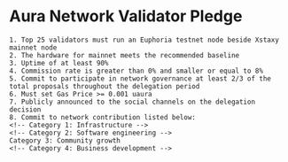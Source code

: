 # Aura Network Validator Pledge

	1. Top 25 validators must run an Euphoria testnet node beside Xstaxy mainnet node
	2. The hardware for mainnet meets the recommended baseline    
	3. Uptime of at least 90%
	4. Commission rate is greater than 0% and smaller or equal to 8%
	5. Commit to participate in network governance at least 2/3 of the total proposals throughout the delegation period
	6. Must set Gas Price >= 0.001 uaura
	7. Publicly announced to the social channels on the delegation decision
	8. Commit to network contribution listed below:
	<!-- Category 1: Infrastructure -->
	<!-- Category 2: Software engineering -->
	Category 3: Community growth
	<!-- Category 4: Business development -->
